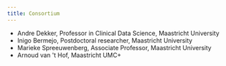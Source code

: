 ```yaml
---
title: Consortium
---
```

- Andre Dekker, Professor in Clinical Data Science, Maastricht University
- Inigo Bermejo, Postdoctoral researcher, Maastricht University
- Marieke Spreeuwenberg, Associate Professor, Maastricht University
- Arnoud van 't Hof, Maastricht UMC+